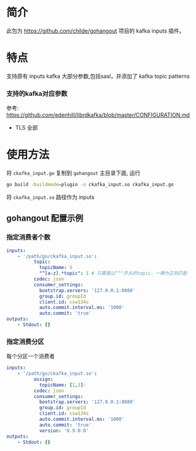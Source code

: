 # 简介

此包为 https://github.com/childe/gohangout 项目的 kafka inputs 插件。

# 特点

支持原有 inputs kafka 大部分参数,包括sasl，并添加了 kafka topic patterns
### 支持的kafka对应参数
参考: https://github.com/edenhill/librdkafka/blob/master/CONFIGURATION.md 

- TLS 全部

# 使用方法

将 `ckafka_input.go` 复制到 `gohangout` 主目录下面, 运行

```bash
go build -buildmode=plugin -o ckafka_input.so ckafka_input.go
```

将 `ckafka_input.so` 路径作为 inputs

## gohangout 配置示例

### 指定消费者个数

```yaml
inputs:
    - '/path/go/ckafka_input.so': 
          topic:
            topicName: 5
            "^[a-z].*topic": 1 # 只要是以"^"开头的topic，一律为正则匹配
          codec: json
          consumer_settings:
            bootstrap.servers: '127.0.0.1:8080'
            group.id: groupId
            client.id: csw134s
            auto.commit.interval.ms: '1000'
            auto.commit: 'true'
outputs:
    - Stdout: {}
```

### 指定消费分区

每个分区一个消费者

```yaml
inputs:
    - '/path/go/ckafka_input.so': 
          assign:
            topicName: [1,3]:
          codec: json
          consumer_settings:
            bootstrap.servers: '127.0.0.1:8080'
            group.id: groupId
            client.id: csw134s
            auto.commit.interval.ms: '1000'
            auto.commit: 'true'
            version: '0.9.0.0'
outputs:
    - Stdout: {}
```


